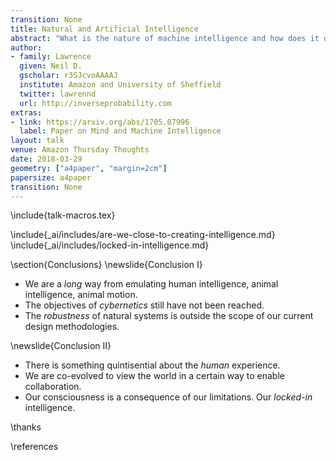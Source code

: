 ```yaml
---
transition: None
title: Natural and Artificial Intelligence
abstract: "What is the nature of machine intelligence and how does it differ from humans? In this talk we explore some of the differences between natural and machine intelligence."
author:
- family: Lawrence
  given: Neil D.
  gscholar: r3SJcvoAAAAJ
  institute: Amazon and University of Sheffield
  twitter: lawrennd
  url: http://inverseprobability.com
extras:
- link: https://arxiv.org/abs/1705.07996
  label: Paper on Mind and Machine Intelligence
layout: talk
venue: Amazon Thursday Thoughts
date: 2018-03-29
geometry: ["a4paper", "margin=2cm"]
papersize: a4paper
transition: None
---
```

<!--notes:
- a plastic plant. is poor. It is poorly define
- it may with us for the did not join us It’s intelligence is based The worth of an idea  A negotiated compromise betwagreed upon , because it is predicated on a shared condition. The constraints on . A shared limitations.  is this condition. This locked in intelligence, because however we create an artificial intelligence it will 
- The challenge for an artificial intelligence is to emulat
-, an ingrained world view.or is predisposed to certain
- to seek out teleological explanations. 
- Each of To have a shared understanding on intent, we need a shared understanding of each other, of how we’ll likely react to different circumstances. We do this through empathy, through our artificial systems are able to communicate any of their thoughts far While communication does not have to be part of an individuals intelligence, if we consider the populations intelligence, we see that the architecture for sharing information wilI if we assume that sharing of information between individual computers or humans is a key 
- The average word in English contains 12 
- The challenges of this new form of systems design have already been explored in systems biology, a field dedicated to the reverse engineering of biological systems. As many researchers have found, classical approaches to reverse engineering, which typically involve subjecting the system to a perturbation. In other words actively changing the system, to obtain a deeper understanding of behaviour normally fail because a natural system will often compensate. Survival dictates that there should be back up systems that kick in. 
- Robust approaches to systems design for the “don’t fail” predicate are beyond the scope of current engineering practice. They require uncertainty, best default behaviours, worst case analyses. They require you to consider how your artificial intelligence should respond to a mischievous 10 year old. 
-  (in the simplest case, hitting it with a hammer
- Firstly, imagine all the different pin configurations there could be in our hyperspace pinball machine. There are many pin configurations that may work well, but in such a complex machine, even if we have a lot of data to test it with, there may be areas of the machine we don’t explore until we test it in the real world, unforeseen circumstances. How do we guarantee that the machine doesn’t mess up?
- Or what if we get the objective function wrong? How do we distil our desired behaviour into a simple mathematical function. 
- *Pigeonholed activity*
- *Natural vs artificial systems*
- *natural vs human intelligence*
- The prediction function is the object that is used to make new pr
- that we are a long way off. Or at least, there are technological breakthroughs that need to happen 
So what will be the last bastion 
- In the timeliSuper human performance on specific tasks are hailed as breaDebates around artificial intelligence are confused because the fail to properly define tBroadly My own position is Human intelligence is quite diffrArtificial intelligence is a loaded term, one that is challenging because it means different things to different people. Historically, artificial intelligence practitioners focussed on planning and logic. Recreating the reasoning abilities of humans in our artificial devices, but the new wave of breakthroughs come from something else. From artificial neural network models. 
- However, just as the origins of Although the origins of - One challenge is that most practitioners of artificial intelligence do not give 
- Or at least in emulating a set of actions that we regard as intelligent. Whether it’s 
-->

\include{talk-macros.tex}


\include{_ai/includes/are-we-close-to-creating-intelligence.md}
\include{_ai/includes/locked-in-intelligence.md}

\section{Conclusions}
\newslide{Conclusion I}

* We are a *long* way from emulating human intelligence, animal intelligence, animal motion. 
* The objectives of *cybernetics* still have not been reached. 
* The *robustness* of natural systems is outside the scope of our current design methodologies.


\newslide{Conclusion II}

* There is something quintisential about the *human* experience.
* We are co-evolved to view the world in a certain way to enable collaboration.
* Our consciousness is a consequence of our limitations. Our *locked-in* intelligence.


\thanks

\references
